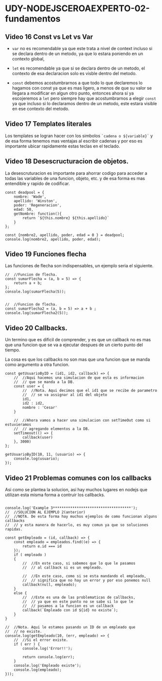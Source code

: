 # UDY-NODEJSCEROAEXPERTO-02-fundamentos

## Video 16 Const vs Let vs Var

* `var` no es recomendable ya que este trata a nivel de context 
incluso si se declara dentro de un metodo, ya que lo estara 
poniendo en un contexto global, 

* `let` es recomendable
ya que si se declara dentro de un metodo, el contexto de 
esa declaracion solo es visble dentro del metodo.

* `const` debemos acostumbrarnos a que todo lo que declaremos 
lo hagamos con const ya que es mas ligero, a menos de que su valor se llegara a modificar en algun otro punto, 
entonces ahora si ya escojeremos
a `let` pero siempre hay que acostumbrarnos a elegir `const` 
ya que incluso si lo declaramos dentro de un metodo, este estara
visible en ese contexto del metodo.

## Video 17 Templates literales

Los templates se logran hacer con los simbolos ``` `cadena o ${variable}` ``` y de esa forma tenemos mas ventajas al escribir cadenas y por eso es importante ubicar rapidamente estas teclas en el teclado. 

## Video 18 Desescructuracion de objetos.
La desescruturacion es importante para ahorrar codigo para acceder a todas las variables de una funcion, 
objeto, etc. y de esa forma es mas entendible y rapido de codificar.

```
const deadpool = {
    nombre: 'Wade',
    apellido: 'Winston',
    poder: 'Regeneracion',
    edad: 50,
    getNombre: function(){
        return `${this.nombre} ${this.apellido}`
    }
};

const {nombre2, apellido, poder, edad = 0 } = deadpool;
console.log(nombre2, apellido, poder, edad);
```

## Video 19 Funciones flecha

Las funciones de flecha son indispensables, un ejemplo seria el siguiente.
```
//  //Funcion de flecha.
const sumarFlecha = (a, b = 5) => {
    return a + b;
};
console.log(sumarFlecha(5));


//  //Funcion de flecha.
const sumarFlecha2 = (a, b = 5) => a + b ;
console.log(sumarFlecha2(5));
```

## Video 20 Callbacks.

Un termino que es dificil de comprender, y es que un callback 
no es mas que una funcion que se va a ejecutar despues de un cierto
punto del tiempo.

La cosa es que los callbacks no son mas que una funcion que se manda
como argumento a otra funcion.

```
const getUsuarioByID = (id1, id2, callback) => {
    //  //Aqui hacemos una simulacion de que esta es informacion
    //  // que se manda a la DB.
    const user = {
        //  //Nota. Aqui decimos que el id1 que se recibe de parametro
        //  // se va assignar al id1 del objeto
        id1,
        id2 : id2,
        nombre : 'Cesar'
    }

    //  //Ahora vamos a hacer una simulacion con setTimeOut como si estuvieramos
    //  // agregando elementos a la DB.
    setTimeout(() => {
        callback(user)
    }, 3000)
};

getUsuarioByID(10, 11, (usuario) => {
    console.log(usuario);
});
```

## Video 21 Problemas comunes con los callbacks

Asi como se plantea la solucion, asi hay muchos lugares en nodejs
que utilizan esta misma forma a contruir los callbacks.

```

console.log('Example 3************************************');
//  //SOLUCION AL EJEMPLO 2(anterior)
//  //NOTA. De esta forma hay muchos ejemplos de como funcionan alguns callbacks 
//  // y esta manera de hacerlo, es muy comun ya que so soluciones rapidas.

const getEmpleado = (id, callback) => {
    const empleado = empleados.find((e) => {
        return e.id === id
    });
    if ( empleado )
    {
        //  //En este caso, si sabemos que lo que le pasamos
        //  // al callback si es un empleado.

        //  //En este caso, como si se esta mandando el empleado, 
        //  // significa que no hay un error y por eso ponemos null
        callback(null, empleado);
    }
    else {
        //  //Este es una de las problematicas de callbacks, 
        //  // ya que en este punto no se sabe si lo que le 
        //  // pasamos a la funcion es un callback
        callback(`Empleado con id ${id} no existe`);
    }
}

//  //Nota. Aqui le estamos pasando un ID de un empleado que 
//  // no existe.
console.log(getEmpleado(10, (err, empleado) => {
    //  //Si el error existe.
    if ( err ) {
        console.log('Error!!');
        
        return console.log(err);
    }
    console.log('Empleado existe');
    console.log(empleado);
}));


```





























